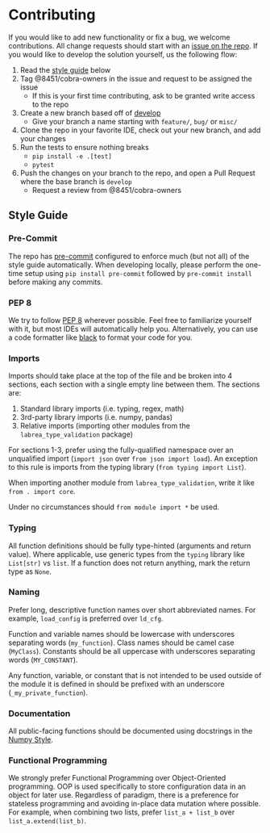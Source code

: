 # Contributing

If you would like to add new functionality or fix a bug, we welcome contributions. All change requests should start with
an [issue on the repo](https://github.com/8451/labrea-type-validation/issues/new/choose). If you would like to develop the
solution yourself, us the following flow:

1. Read the [style guide](#style-guide) below
2. Tag @8451/cobra-owners in the issue and request to be assigned the issue
   - If this is your first time contributing, ask to be granted write access to the repo
3. Create a new branch based off of [develop](https://github.com/8451/labrea-type-validation/tree/develop)
   - Give your branch a name starting with `feature/`, `bug/` or `misc/`
4. Clone the repo in your favorite IDE, check out your new branch, and add your changes
5. Run the tests to ensure nothing breaks
   - `pip install -e .[test]`
   - `pytest`
6. Push the changes on your branch to the repo, and open a Pull Request where the base branch is `develop`
   - Request a review from @8451/cobra-owners

## Style Guide

### Pre-Commit
The repo has [pre-commit](https://pre-commit.com/) configured to enforce much (but not all) of the style guide
automatically. When developing locally, please perform the one-time setup using `pip install pre-commit` followed by
`pre-commit install` before making any commits.

### PEP 8
We try to follow [PEP 8](https://peps.python.org/pep-0008/) wherever possible. Feel free to familiarize yourself
with it, but most IDEs will automatically help you. Alternatively, you can use a code formatter like
[black](https://pypi.org/project/black/) to format your code for you.

### Imports
Imports should take place at the top of the file and be broken into 4 sections, each section with a single empty line between
them. The sections are:
1. Standard library imports (i.e. typing, regex, math)
2. 3rd-party library imports (i.e. numpy, pandas)
3. Relative imports (importing other modules from the `labrea_type_validation` package)

For sections 1-3, prefer using the fully-qualified namespace over an unqualified import (`import json` over
`from json import load`). An exception to this rule is imports from the typing library (`from typing import List`).

When importing another module from `labrea_type_validation`, write it like `from . import core`.

Under no circumstances should `from module import *` be used.

### Typing
All function definitions should be fully type-hinted (arguments and return value). Where applicable, use
generic types from the `typing` library like `List[str]` vs `list`. If a function does not return anything, mark the
return type as `None`.

### Naming
Prefer long, descriptive function names over short abbreviated names. For example, `load_config` is preferred over
`ld_cfg`.

Function and variable names should be lowercase with underscores separating words (`my_function`). Class names should be
camel case (`MyClass`). Constants should be all uppercase with underscores separating words (`MY_CONSTANT`).

Any function, variable, or constant that is not intended to be used outside of the module it is defined in should be
prefixed with an underscore (`_my_private_function`).

### Documentation
All public-facing functions should be documented using docstrings in the
[Numpy Style](https://numpydoc.readthedocs.io/en/latest/format.html#docstring-standard).

### Functional Programming
We strongly prefer Functional Programming over Object-Oriented programming. OOP is used specifically to store
configuration data in an object for later use. Regardless of paradigm, there is a preference for stateless programming
and avoiding in-place data mutation where possible. For example, when combining two lists, prefer `list_a + list_b`
over `list_a.extend(list_b)`.
